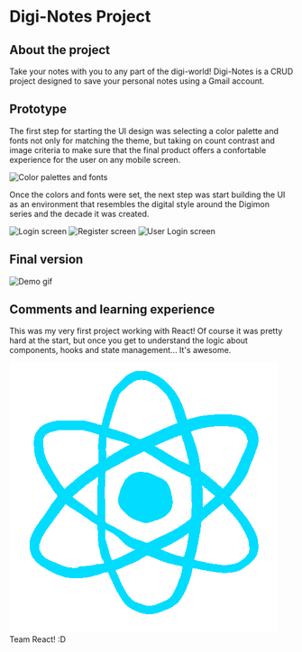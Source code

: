 # Digi-Notes Project

## About the project

Take your notes with you to any part of the digi-world! 
Digi-Notes is a CRUD project designed to save your personal notes using a Gmail account.

## Prototype

The first step for starting the UI design was selecting a color palette and fonts not only for matching the theme, but taking on count contrast and image criteria to make sure that the final product offers a confortable experience for the user on any mobile screen.

![Color palettes and fonts](https://i.imgur.com/Pl65IuK.png)

Once the colors and fonts were set, the next step was start building the UI as an environment that resembles the digital style around the Digimon series and the decade it was created.

![Login screen](https://i.imgur.com/Q4S1w2B.png)
![Register screen](https://i.imgur.com/Dex5qgm.png)
![User Login screen](https://i.imgur.com/e4tGENG.png)

## Final version

![Demo gif](https://i.imgur.com/6FK32VZ.gif)

## Comments and learning experience

This was my very first project working with React! Of course it was pretty hard at the start, but once you get to understand the logic about components, hooks and state management... It's awesome. 

![React gif](https://raw.githubusercontent.com/StewartGF/StewartGF/master/images/react.gif)
Team React! :D
